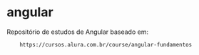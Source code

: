 # angular
Repositório de estudos de Angular baseado em:

        https://cursos.alura.com.br/course/angular-fundamentos
